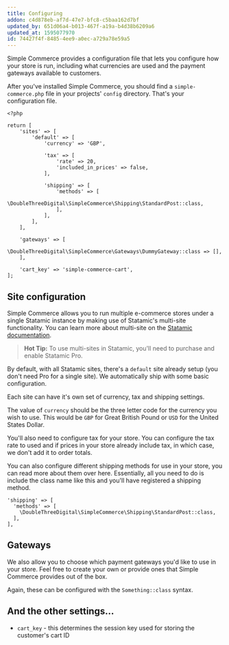 ```yaml
---
title: Configuring
addon: c4d878eb-af7d-47e7-bfc8-c5baa162d7bf
updated_by: 651d06a4-b013-467f-a19a-b4d38b6209a6
updated_at: 1595077970
id: 74427f4f-8485-4ee9-a0ec-a729a78e59a5
---
```

Simple Commerce provides a configuration file that lets you configure how your store is run, including what currencies are used and the payment gateways available to customers.

After you've installed Simple Commerce, you should find a `simple-commerce.php` file in your projects' `config` directory. That's your configuration file.

```
<?php

return [
    'sites' => [
        'default' => [
            'currency' => 'GBP',

            'tax' => [
                'rate' => 20,
                'included_in_prices' => false,
            ],

            'shipping' => [
                'methods' => [
                    \DoubleThreeDigital\SimpleCommerce\Shipping\StandardPost::class,
                ],
            ],
        ],
    ],

    'gateways' => [
        \DoubleThreeDigital\SimpleCommerce\Gateways\DummyGateway::class => [],
    ],

    'cart_key' => 'simple-commerce-cart',
];
```

## Site configuration
Simple Commerce allows you to run multiple e-commerce stores under a single Statamic instance by making use of Statamic's multi-site functionality. You can learn more about multi-site on the [Statamic documentation](https://statamic.dev/multi-site#content).

> **Hot Tip:** To use multi-sites in Statamic, you'll need to purchase and enable Statamic Pro.

By default, with all Statamic sites, there's a `default` site already setup (you don't need Pro for a single site). We automatically ship with some basic configuration.

Each site can have it's own set of currency, tax and shipping settings.

The value of `currency` should be the three letter code for the currency you wish to use. This would be `GBP` for Great British Pound or `USD` for the United States Dollar.

You'll also need to configure tax for your store. You can configure the tax rate to used and if prices in your store already include tax, in which case, we don't add it to order totals.

You can also configure different shipping methods for use in your store, you can read more about them over here. Essentially, all you need to do is include the class name like this and you'll have registered a shipping method.

```
'shipping' => [
  'methods' => [
    \DoubleThreeDigital\SimpleCommerce\Shipping\StandardPost::class,
  ],
],
```

## Gateways
We also allow you to choose which payment gateways you'd like to use in your store. Feel free to create your own or provide ones that Simple Commerce provides out of the box.

Again, these can be configured with the `Something::class` syntax.

## And the other settings...

* `cart_key` - this determines the session key used for storing the customer's cart ID